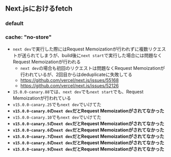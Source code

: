 ## Next.jsにおけるfetch
### default

### cache: "no-store"
- `next dev`で実行した際にはRequest Memoizationが行われずに複数リクエストが送られてしまうが、build後に`next start`で実行した場合には問題なくRequest Memoizationが行われる
  - `next dev`の場合も初回のリクエストは問題なくRequest Memoizationが行われているが、2回目からはdeduplicateに失敗してる
  - https://github.com/vercel/next.js/issues/55168
  - https://github.com/vercel/next.js/issues/52126
- `15.0.0-canary.88`では、`next dev`でも`next start`でも、Request Memoizationが行われている
- `v15.0.0-canary.25`でも`next dev`でいけてた
- **`v15.0.0-canary.0`の`next dev`だとRequest Memoizationがされてなかった**
- `v15.0.0-canary.10`でも`next dev`でいけてた
- **`v15.0.0-canary.5`の`next dev`だとRequest Memoizationがされてなかった**
- **`v15.0.0-canary.6`の`next dev`だとRequest Memoizationがされてなかった**
- **`v15.0.0-canary.7`の`next dev`だとRequest Memoizationがされてなかった**
- **`v15.0.0-canary.8`の`next dev`だとRequest Memoizationがされてなかった**
- **`v15.0.0-canary.9`の`next dev`だとRequest Memoizationがされてなかった**
